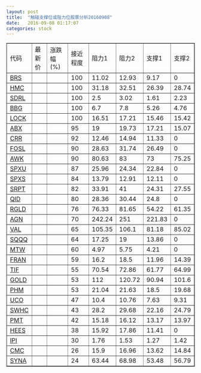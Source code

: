 ```yaml
---
layout: post
title:  "触碰支撑位或阻力位股票分析20160908"
date:   2016-09-08 01:17:07
categories: stock
---
```

<script type="text/javascript">
var stockList = []
stockList.push('gb_brs');
stockList.push('gb_hmc');
stockList.push('gb_sdrl');
stockList.push('gb_bbg');
stockList.push('gb_lock');
stockList.push('gb_abx');
stockList.push('gb_crr');
stockList.push('gb_fosl');
stockList.push('gb_awk');
stockList.push('gb_spxu');
stockList.push('gb_spxs');
stockList.push('gb_srpt');
stockList.push('gb_qid');
stockList.push('gb_rgld');
stockList.push('gb_agn');
stockList.push('gb_val');
stockList.push('gb_sqqq');
stockList.push('gb_mtw');
stockList.push('gb_fran');
stockList.push('gb_tif');
stockList.push('gb_gold');
stockList.push('gb_phm');
stockList.push('gb_uco');
stockList.push('gb_swhc');
stockList.push('gb_pmt');
stockList.push('gb_hees');
stockList.push('gb_ipi');
stockList.push('gb_cmc');
stockList.push('gb_syna');
</script>
<table border="1">
 <tr>
 <td>代码</td>
 <td>最新价</td>
 <td>涨跌幅(%)</td>
 <td>接近程度</td>
 <td>阻力1</td>
 <td>阻力2</td>
 <td>支撑1</td>
 <td>支撑2</td>
</tr>
  <tr id="brs" class="red">
  <td><a href="http://stock.finance.sina.com.cn/usstock/quotes/BRS.html" target="_blank">BRS</a></td><td></td><td></td><td>100</td><td>11.02</td><td>12.93</td><td>9.17</td><td>0</td></tr>
  <tr id="hmc" class="red">
  <td><a href="http://stock.finance.sina.com.cn/usstock/quotes/HMC.html" target="_blank">HMC</a></td><td></td><td></td><td>100</td><td>31.18</td><td>32.51</td><td>26.39</td><td>28.74</td></tr>
  <tr id="sdrl" class="red">
  <td><a href="http://stock.finance.sina.com.cn/usstock/quotes/SDRL.html" target="_blank">SDRL</a></td><td></td><td></td><td>100</td><td>2.5</td><td>3.02</td><td>1.61</td><td>2.23</td></tr>
  <tr id="bbg" class="red">
  <td><a href="http://stock.finance.sina.com.cn/usstock/quotes/BBG.html" target="_blank">BBG</a></td><td></td><td></td><td>100</td><td>6.7</td><td>7.8</td><td>5.26</td><td>4.76</td></tr>
  <tr id="lock" class="red">
  <td><a href="http://stock.finance.sina.com.cn/usstock/quotes/LOCK.html" target="_blank">LOCK</a></td><td></td><td></td><td>100</td><td>16.51</td><td>17.21</td><td>15.46</td><td>15.42</td></tr>
  <tr id="abx" class="red">
  <td><a href="http://stock.finance.sina.com.cn/usstock/quotes/ABX.html" target="_blank">ABX</a></td><td></td><td></td><td>95</td><td>19</td><td>19.73</td><td>17.21</td><td>15.07</td></tr>
  <tr id="crr" class="red">
  <td><a href="http://stock.finance.sina.com.cn/usstock/quotes/CRR.html" target="_blank">CRR</a></td><td></td><td></td><td>92</td><td>12.46</td><td>14.94</td><td>11.33</td><td>0</td></tr>
  <tr id="fosl" class="red">
  <td><a href="http://stock.finance.sina.com.cn/usstock/quotes/FOSL.html" target="_blank">FOSL</a></td><td></td><td></td><td>90</td><td>28.63</td><td>31.74</td><td>26.49</td><td>0</td></tr>
  <tr id="awk" class="green">
  <td><a href="http://stock.finance.sina.com.cn/usstock/quotes/AWK.html" target="_blank">AWK</a></td><td></td><td></td><td>90</td><td>80.63</td><td>83</td><td>73</td><td>75.25</td></tr>
  <tr id="spxu" class="green">
  <td><a href="http://stock.finance.sina.com.cn/usstock/quotes/SPXU.html" target="_blank">SPXU</a></td><td></td><td></td><td>87</td><td>25.96</td><td>24.34</td><td>22.84</td><td>0</td></tr>
  <tr id="spxs" class="green">
  <td><a href="http://stock.finance.sina.com.cn/usstock/quotes/SPXS.html" target="_blank">SPXS</a></td><td></td><td></td><td>84</td><td>13.79</td><td>12.91</td><td>12.11</td><td>0</td></tr>
  <tr id="srpt" class="green">
  <td><a href="http://stock.finance.sina.com.cn/usstock/quotes/SRPT.html" target="_blank">SRPT</a></td><td></td><td></td><td>82</td><td>33.91</td><td>41</td><td>24.31</td><td>27.55</td></tr>
  <tr id="qid" class="green">
  <td><a href="http://stock.finance.sina.com.cn/usstock/quotes/QID.html" target="_blank">QID</a></td><td></td><td></td><td>80</td><td>28.36</td><td>30.44</td><td>24.8</td><td>0</td></tr>
  <tr id="rgld" class="red">
  <td><a href="http://stock.finance.sina.com.cn/usstock/quotes/RGLD.html" target="_blank">RGLD</a></td><td></td><td></td><td>76</td><td>76.33</td><td>81.65</td><td>54.22</td><td>61.35</td></tr>
  <tr id="agn" class="red">
  <td><a href="http://stock.finance.sina.com.cn/usstock/quotes/AGN.html" target="_blank">AGN</a></td><td></td><td></td><td>70</td><td>242.24</td><td>251</td><td>221.83</td><td>0</td></tr>
  <tr id="val" class="green">
  <td><a href="http://stock.finance.sina.com.cn/usstock/quotes/VAL.html" target="_blank">VAL</a></td><td></td><td></td><td>65</td><td>105.35</td><td>106.1</td><td>81.18</td><td>85.02</td></tr>
  <tr id="sqqq" class="green">
  <td><a href="http://stock.finance.sina.com.cn/usstock/quotes/SQQQ.html" target="_blank">SQQQ</a></td><td></td><td></td><td>64</td><td>17.25</td><td>19</td><td>13.86</td><td>0</td></tr>
  <tr id="mtw" class="red">
  <td><a href="http://stock.finance.sina.com.cn/usstock/quotes/MTW.html" target="_blank">MTW</a></td><td></td><td></td><td>60</td><td>4.97</td><td>5.75</td><td>4.21</td><td>0</td></tr>
  <tr id="fran" class="green">
  <td><a href="http://stock.finance.sina.com.cn/usstock/quotes/FRAN.html" target="_blank">FRAN</a></td><td></td><td></td><td>59</td><td>16.2</td><td>18.5</td><td>11.96</td><td>14.39</td></tr>
  <tr id="tif" class="red">
  <td><a href="http://stock.finance.sina.com.cn/usstock/quotes/TIF.html" target="_blank">TIF</a></td><td></td><td></td><td>55</td><td>70.54</td><td>72.86</td><td>61.77</td><td>64.99</td></tr>
  <tr id="gold" class="green">
  <td><a href="http://stock.finance.sina.com.cn/usstock/quotes/GOLD.html" target="_blank">GOLD</a></td><td></td><td></td><td>53</td><td>112</td><td>120.72</td><td>90.94</td><td>101.6</td></tr>
  <tr id="phm" class="green">
  <td><a href="http://stock.finance.sina.com.cn/usstock/quotes/PHM.html" target="_blank">PHM</a></td><td></td><td></td><td>53</td><td>21.04</td><td>21.63</td><td>18.5</td><td>19.68</td></tr>
  <tr id="uco" class="green">
  <td><a href="http://stock.finance.sina.com.cn/usstock/quotes/UCO.html" target="_blank">UCO</a></td><td></td><td></td><td>47</td><td>10.4</td><td>10.76</td><td>7.63</td><td>9.31</td></tr>
  <tr id="swhc" class="red">
  <td><a href="http://stock.finance.sina.com.cn/usstock/quotes/SWHC.html" target="_blank">SWHC</a></td><td></td><td></td><td>43</td><td>28.2</td><td>29.68</td><td>22.16</td><td>24.79</td></tr>
  <tr id="pmt" class="red">
  <td><a href="http://stock.finance.sina.com.cn/usstock/quotes/PMT.html" target="_blank">PMT</a></td><td></td><td></td><td>42</td><td>15.18</td><td>16.12</td><td>13.17</td><td>13.97</td></tr>
  <tr id="hees" class="red">
  <td><a href="http://stock.finance.sina.com.cn/usstock/quotes/HEES.html" target="_blank">HEES</a></td><td></td><td></td><td>38</td><td>15.92</td><td>17.86</td><td>11.41</td><td>0</td></tr>
  <tr id="ipi" class="green">
  <td><a href="http://stock.finance.sina.com.cn/usstock/quotes/IPI.html" target="_blank">IPI</a></td><td></td><td></td><td>30</td><td>1.76</td><td>1.53</td><td>1.27</td><td>1.42</td></tr>
  <tr id="cmc" class="green">
  <td><a href="http://stock.finance.sina.com.cn/usstock/quotes/CMC.html" target="_blank">CMC</a></td><td></td><td></td><td>26</td><td>15.9</td><td>16.96</td><td>13.62</td><td>14.84</td></tr>
  <tr id="syna" class="green">
  <td><a href="http://stock.finance.sina.com.cn/usstock/quotes/SYNA.html" target="_blank">SYNA</a></td><td></td><td></td><td>24</td><td>63.44</td><td>68.98</td><td>53.48</td><td>56.79</td></tr>
</table>
